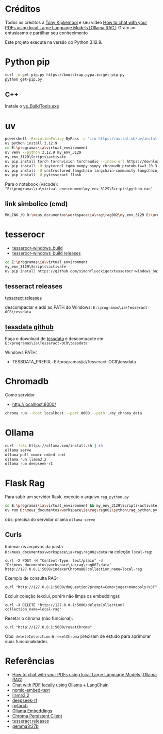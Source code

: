 # Créditos

Todos os créditos à [
Tony Kipkemboi](https://www.youtube.com/@tonykipkemboi) e seu vídeo [How to chat with your PDFs using local Large Language Models [Ollama RAG]](https://www.youtube.com/watch?v=ztBJqzBU5kc&t=352s). Grato ao entusiasmo e partilhar seu conhecimento

Este projeto executa na versão do Python 3.12.9.

# Python pip

```bash
curl -o get-pip.py https://bootstrap.pypa.io/get-pip.py
python get-pip.py
```

## C++

Instale o [vs_BuildTools.exe](https://visualstudio.microsoft.com/pt-br/visual-cpp-build-tools/)

# uv

```bash
powershell -ExecutionPolicy ByPass -c "irm https://astral.sh/uv/install.ps1 | iex"
uv python install 3.12.9
cd E:\programas\ia\virtual_environment
uv venv --python 3.12.9 my_env_3129
my_env_3129\Scripts\activate
uv pip install torch torchvision torchaudio --index-url https://download.pytorch.org/whl/cu126
uv pip install -U ipykernel tqdm numpy sympy chromadb protobuf==3.20.3 docling
uv pip install -U unstructured langchain langchain-community langchain_ollama langchain_chroma "unstructured[all-docs]" ipywidgets
uv pip install -U pytesseract flask
```

Para o notebook (vscode): `"E:\programas\ia\virtual_environment\my_env_3129\Scripts\python.exe"`


## link simbolico (cmd)

```bash
MKLINK /D D:\meus_documentos\workspace\ia\rag\rag002\my_env_3129 E:\programas\ia\virtual_environment\my_env_3129
```

# tesserocr

- [tesserocr-windows_build](https://github.com/simonflueckiger/tesserocr-windows_build)
- [tesserocr-windows_build releases](https://github.com/simonflueckiger/tesserocr-windows_build/releases)

```bash
cd E:\programas\ia\virtual_environment
my_env_3129\Scripts\activate
uv pip install https://github.com/simonflueckiger/tesserocr-windows_build/releases/download/tesserocr-v2.8.0-tesseract-5.5.0/tesserocr-2.8.0-cp312-cp312-win_amd64.whl
```

## tesseract releases

[tesseract releases](https://github.com/tesseract-ocr/tesseract/releases)

descompactar e add ao PATH do Windows: `E:\programas\ia\Tesseract-OCR\tessdata`

## [tessdata github](https://github.com/tesseract-ocr/tessdata)

Faça o download de [tessdata](https://github.com/tesseract-ocr/tessdata/archive/refs/heads/main.zip) e descompacte em: `E:\programas\ia\Tesseract-OCR\tessdata`

Windows PATH:

- TESSDATA_PREFIX : E:\programas\ia\Tesseract-OCR\tessdata


# Chromadb

Como servidor

- [http://localhost:8000/](http://localhost:8000/)

```bash
chroma run --host localhost --port 8000 --path ./my_chroma_data
```

# Ollama

```bash
curl -fsSL https://ollama.com/install.sh | sh
ollama serve
ollama pull nomic-embed-text
ollama run llama3.2
ollama run deepseek-r1
```

# Flask Rag

Para subir um servidor flask, execute o arquivo `rag_python.py`

```bash
cd E:\programas\ia\virtual_environment && my_env_3129\Scripts\activate
uv run D:\meus_documentos\workspace\ia\rag\rag002\python\rag_python.py
```

obs: precisa do servidor ollama `ollama serve`

## Curls

Indexar os arquivos da pasta `D:\meus_documentos\workspace\ia\rag\rag002\data` na coleção `local-rag`:

`curl -X POST -H "Content-Type: text/plain" -d "D:\meus_documentos\workspace\ia\rag\rag002\data" http://127.0.0.1:5000/indexarChromaDB?collection_name=local-rag`

Exemplo de consulta RAG:

`curl "http://127.0.0.1:5000/doQuestion?prompt=Como+jogar+monopoly+%3F"`

Excluir coleção (exclui, porém não limpa os embeddings):

`curl -X DELETE "http://127.0.0.1:5000/deleteCollection?collection_name=local-rag"`

Resetar o chroma (não funcional):

`curl "http://127.0.0.1:5000/resetChroma"`


Obs: `deleteCollection` e `resetChroma` precisam de estudo para aprimorar suas funcionalidades


# Referências

- [How to chat with your PDFs using local Large Language Models [Ollama RAG]](https://www.youtube.com/watch?v=ztBJqzBU5kc)
- [Chat with PDF locally using Ollama + LangChain](https://github.com/tonykipkemboi/ollama_pdf_rag/tree/main)
- [nomic-embed-text](https://ollama.com/library/nomic-embed-text)
- [llama3.2](https://ollama.com/library/llama3.2)
- [deepseek-r1](https://ollama.com/library/deepseek-r1)
- [pytorch](https://pytorch.org/get-started/locally/)
- [Ollama Embeddings](https://docs.llamaindex.ai/en/stable/examples/embeddings/ollama_embedding/)
- [Chroma Persistent Client](https://docs.trychroma.com/docs/run-chroma/persistent-client)
- [tesseract releases](https://github.com/tesseract-ocr/tesseract/releases)
- [gemma3:27b](https://ollama.com/library/gemma3:27b)